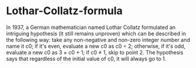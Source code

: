 # Lothar-Collatz-formula
In 1937, a German mathematician named Lothar Collatz formulated an intriguing hypothesis (it still remains unproven) which can be described in the following way:      take any non-negative and non-zero integer number and name it c0;     if it's even, evaluate a new c0 as c0 ÷ 2;     otherwise, if it's odd, evaluate a new c0 as 3 × c0 + 1;     if c0 ≠ 1, skip to point 2.  The hypothesis says that regardless of the initial value of c0, it will always go to 1.
